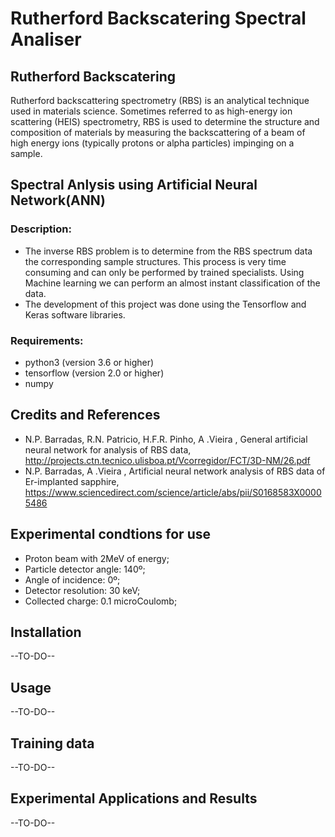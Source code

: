 # Rutherford Backscatering Spectral Analiser

## Rutherford Backscatering
Rutherford backscattering spectrometry (RBS) is an analytical technique used in materials science. Sometimes referred to as high-energy ion scattering (HEIS) spectrometry, RBS is used to determine the structure and composition of materials by measuring the backscattering of a beam of high energy ions (typically protons or alpha particles) impinging on a sample. 

## Spectral Anlysis using Artificial Neural Network(ANN) 
### Description:
- The inverse RBS problem is to determine from the RBS spectrum data the corresponding sample structures. This process is very time consuming and can only be performed by trained specialists. Using Machine learning we can perform an almost instant classification of the data. 
- The development of this project was done using the Tensorflow and Keras software libraries.

### Requirements: 
- python3 (version 3.6 or higher)
- tensorflow (version 2.0 or higher)
- numpy 

## Credits and References
- N.P. Barradas, R.N. Patricio, H.F.R. Pinho, A .Vieira , General artificial neural network for analysis of RBS data, http://projects.ctn.tecnico.ulisboa.pt/Vcorregidor/FCT/3D-NM/26.pdf
- N.P. Barradas, A .Vieira , Artificial neural network analysis of RBS data of Er-implanted sapphire, https://www.sciencedirect.com/science/article/abs/pii/S0168583X00005486

## Experimental condtions for use
- Proton beam with 2MeV of energy;
- Particle detector angle: 140º;
- Angle of incidence: 0º;
- Detector resolution: 30 keV;
- Collected charge: 0.1 microCoulomb;

## Installation
--TO-DO--

## Usage
--TO-DO--

## Training data
--TO-DO--

## Experimental Applications and Results
--TO-DO--
